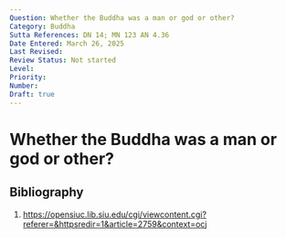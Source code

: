 ```yaml
---
Question: Whether the Buddha was a man or god or other?
Category: Buddha
Sutta References: DN 14; MN 123 AN 4.36
Date Entered: March 26, 2025
Last Revised: 
Review Status: Not started
Level:
Priority:
Number:
Draft: true
---
```


# Whether the Buddha was a man or god or other?

## Bibliography

1. https://opensiuc.lib.siu.edu/cgi/viewcontent.cgi?referer=&httpsredir=1&article=2759&context=ocj